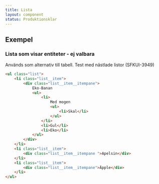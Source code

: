 ```yaml
---
title: Lista
layout: component
status: Produktionsklar
---
```


## Exempel

### Lista som visar entiteter - ej valbara

Används som alternativ till tabell. Test med nästlade listor (SFKUI-3949)

```html
<ul class="list">
    <li class="list__item">
        <div class="list__item__itempane">
            Eko-Banan
            <ul>
                <li>
                    Med mogen
                    <ul>
                        <li>Skal</li>
                    </ul>
                </li>
                <li>Gul</li>
                <li>Eko</li>
            </ul>
        </div>
    </li>
    <li class="list__item">
        <div class="list__item__itempane ">Apelsin</div>
    </li>
    <li class="list__item">
        <div class="list__item__itempane">Äpple</div>
    </li>
</ul>
```
